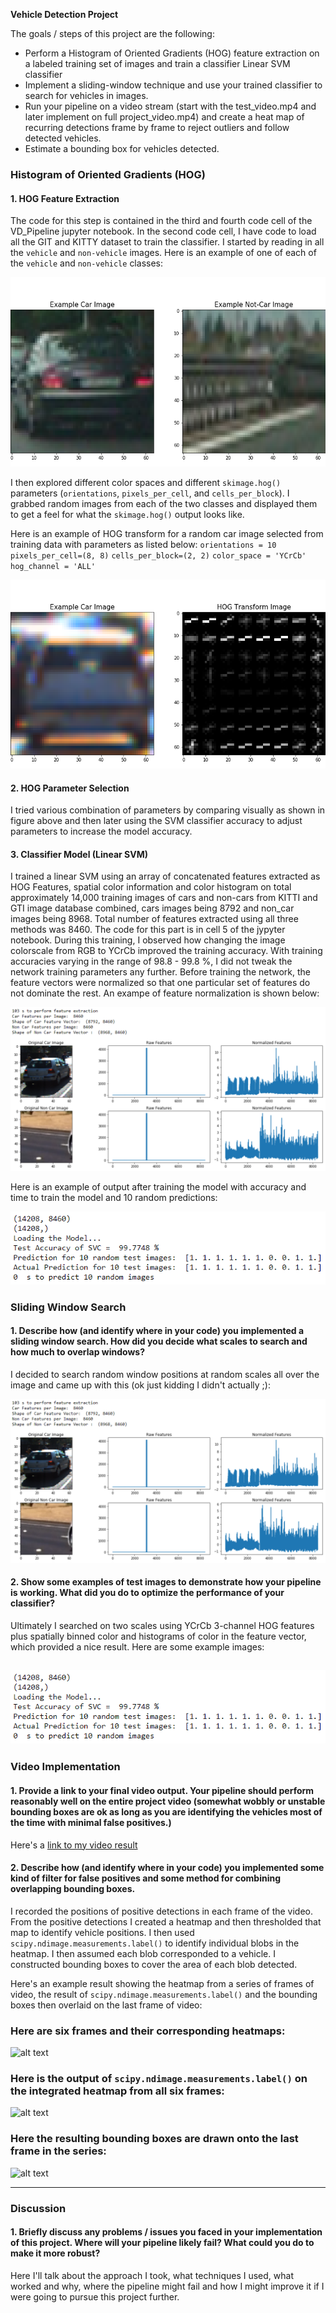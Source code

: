 **Vehicle Detection Project**

The goals / steps of this project are the following:

* Perform a Histogram of Oriented Gradients (HOG) feature extraction on a labeled training set of images and train a classifier Linear SVM classifier
* Implement a sliding-window technique and use your trained classifier to search for vehicles in images.
* Run your pipeline on a video stream (start with the test_video.mp4 and later implement on full project_video.mp4) and create a heat map of recurring detections frame by frame to reject outliers and follow detected vehicles.
* Estimate a bounding box for vehicles detected.

[//]: # (Image References)
[image1]: ./output_images/Example_of_Training_Set.png
[image2]: ./output_images/HOG_Transform_Example.png
[image3]: ./output_images/Normalization_of_Features.png
[image4]: ./output_images/Model_Accuracy.PNG
[image5]: ./output_images/bboxes_and_heat.png
[image6]: ./output_images/labels_map.png
[image7]: ./output_images/output_bboxes.png
[video1]: ./project_video.mp4

### Histogram of Oriented Gradients (HOG)

#### 1. HOG Feature Extraction

The code for this step is contained in the third and fourth code cell of the VD_Pipeline jupyter notebook. In the second code cell, I have code to load all the GIT and KITTY dataset to train the classifier. I started by reading in all the `vehicle` and `non-vehicle` images.  Here is an example of one of each of the `vehicle` and `non-vehicle` classes:

![alt text][image1]

I then explored different color spaces and different `skimage.hog()` parameters (`orientations`, `pixels_per_cell`, and `cells_per_block`).  I grabbed random images from each of the two classes and displayed them to get a feel for what the `skimage.hog()` output looks like.

Here is an example of HOG transform for a random car image selected from training data with parameters as listed below:
`orientations = 10`
`pixels_per_cell=(8, 8)`
`cells_per_block=(2, 2)`
`color_space = 'YCrCb'`
`hog_channel = 'ALL'`

![alt text][image2]

#### 2. HOG Parameter Selection

I tried various combination of parameters by comparing visually as shown in figure above and then later using the SVM classifier accuracy to adjust parameters to increase the model accuracy.

#### 3. Classifier Model (Linear SVM)

I trained a linear SVM using an array of concatenated features extracted as HOG Features, spatial color information and color histogram on total approximately 14,000 training images of cars and non-cars from KITTI and GTI image database combined, cars images being 8792 and non_car images being 8968. Total number of features extracted using all three methods was 8460. The code for this part is in cell 5 of the jypyter notebook. During this training, I observed how changing the image colorscale from RGB to YCrCb improved the training accuracy. With training accuracies varying in the range of 98.8 - 99.8 %, I did not tweak the network training parameters any further. Before training the network, the feature vectors were normalized so that one particular set of features do not dominate the rest. An exampe of feature normalization is shown below:

![alt text][image3]

Here is an example of output after training the model with accuracy and time to train the model and 10 random predictions:

![alt text][image4]

### Sliding Window Search

#### 1. Describe how (and identify where in your code) you implemented a sliding window search.  How did you decide what scales to search and how much to overlap windows?

I decided to search random window positions at random scales all over the image and came up with this (ok just kidding I didn't actually ;):

![alt text][image3]

#### 2. Show some examples of test images to demonstrate how your pipeline is working.  What did you do to optimize the performance of your classifier?

Ultimately I searched on two scales using YCrCb 3-channel HOG features plus spatially binned color and histograms of color in the feature vector, which provided a nice result.  Here are some example images:

![alt text][image4]
---

### Video Implementation

#### 1. Provide a link to your final video output.  Your pipeline should perform reasonably well on the entire project video (somewhat wobbly or unstable bounding boxes are ok as long as you are identifying the vehicles most of the time with minimal false positives.)
Here's a [link to my video result](./project_video.mp4)


#### 2. Describe how (and identify where in your code) you implemented some kind of filter for false positives and some method for combining overlapping bounding boxes.

I recorded the positions of positive detections in each frame of the video.  From the positive detections I created a heatmap and then thresholded that map to identify vehicle positions.  I then used `scipy.ndimage.measurements.label()` to identify individual blobs in the heatmap.  I then assumed each blob corresponded to a vehicle.  I constructed bounding boxes to cover the area of each blob detected.  

Here's an example result showing the heatmap from a series of frames of video, the result of `scipy.ndimage.measurements.label()` and the bounding boxes then overlaid on the last frame of video:

### Here are six frames and their corresponding heatmaps:

![alt text][image5]

### Here is the output of `scipy.ndimage.measurements.label()` on the integrated heatmap from all six frames:
![alt text][image6]

### Here the resulting bounding boxes are drawn onto the last frame in the series:
![alt text][image7]



---

### Discussion

#### 1. Briefly discuss any problems / issues you faced in your implementation of this project.  Where will your pipeline likely fail?  What could you do to make it more robust?

Here I'll talk about the approach I took, what techniques I used, what worked and why, where the pipeline might fail and how I might improve it if I were going to pursue this project further.  

